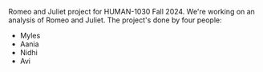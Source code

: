 Romeo and Juliet project for HUMAN-1030 Fall 2024. We're working on an analysis of Romeo and Juliet. The project's done by four people:

* Myles
* Aania
* Nidhi
* Avi
